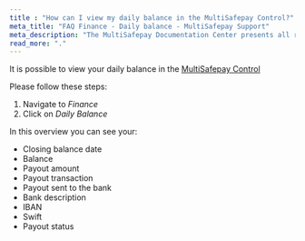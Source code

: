 ```yaml
---
title : "How can I view my daily balance in the MultiSafepay Control?"
meta_title: "FAQ Finance - Daily balance - MultiSafepay Support"
meta_description: "The MultiSafepay Documentation Center presents all relevant information about our Plugins and API. You can also find support pages for Payment Methods, Tools and General Questions as well as the contact details of our Support and Integration Teams."
read_more: "."
---
```


It is possible to view your daily balance in the [MultiSafepay Control](https://merchant.multisafepay.com)

Please follow these steps:

1. Navigate to _Finance_
2. Click on _Daily Balance_

In this overview you can see your:

- Closing balance date
- Balance
- Payout amount
- Payout transaction
- Payout sent to the bank
- Bank description
- IBAN
- Swift
- Payout status

